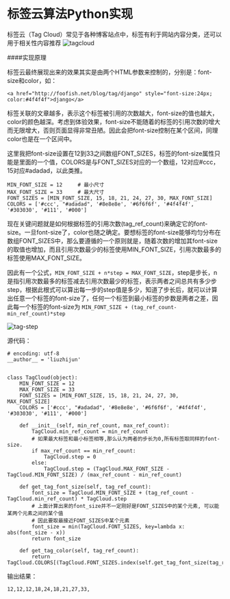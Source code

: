 标签云算法Python实现
========
标签云（Tag Cloud）常见于各种博客站点中，标签有利于网站内容分类，还可以用于相关性内容推荐
![tagcloud](http://7d9py7.com1.z0.glb.clouddn.com/tag-cloud.jpg)

####实现原理

标签云最终展现出来的效果其实是由两个HTML参数来控制的，分别是：font-size和color，如：
	
	<a href="http://foofish.net/blog/tag/django" style="font-size:24px; color:#4f4f4f">django</a>
标签关联的文章越多，表示这个标签被引用的次数越大，font-size的值也越大，color的颜色越深。考虑到体验效果，font-size不能随着的标签的引用次数的增大而无限增大，否则页面显得非常丑陋。因此会把font-size控制在某个区间，同理color也是在一个区间中。

这里我把font-size设置在12到33之间数组FONT\_SIZES，标签的font-size属性只能是里面的一个值，COLORS是与FONT\_SIZES对应的一个数组，12对应#ccc，15对应#adadad，以此类推。
	
	MIN_FONT_SIZE = 12     # 最小尺寸
    MAX_FONT_SIZE = 33     # 最大尺寸
    FONT_SIZES = [MIN_FONT_SIZE, 15, 18, 21, 24, 27, 30, MAX_FONT_SIZE]   
    COLORS = ['#ccc', "#adadad", '#8e8e8e', '#6f6f6f', '#4f4f4f', '#303030', '#111', '#000']

现在关键问题就是如何根据标签的引用次数(tag\_ref\_count)来确定它的font-size。一旦font-size了，color也随之确定。要想标签的font-size能够均匀分布在数组FONT\_SIZES中，那么要遵循的一个原则就是，随着次数的增加其font-size的取值也增加，而且引用次数最少的标签使用MIN\_FONT\_SIZE，引用次数最多的标签使用MAX\_FONT\_SIZE。

因此有一个公式，`MIN_FONT_SIZE + n*step = MAX_FONT_SIZE`，step是步长，n是指引用次数最多的标签减去引用次数最少的标签，表示两者之间总共有多少步step，根据此根式可以算出每一步的step值是多少，知道了步长后，就可以计算出任意一个标签的font-size了，任何一个标签到最小标签的步数是两者之差，因此每一个标签的font-size为 `MIN_FONT_SIZE + (tag_ref_count-min_ref_count)*step`

![tag-step](http://7d9py7.com1.z0.glb.clouddn.com/tag-step.jpg)


源代码：

	# encoding: utf-8
	__author__ = 'liuzhijun'


	class TagCloud(object):
	    MIN_FONT_SIZE = 12
	    MAX_FONT_SIZE = 33
	    FONT_SIZES = [MIN_FONT_SIZE, 15, 18, 21, 24, 27, 30, MAX_FONT_SIZE]
	    COLORS = ['#ccc', "#adadad", '#8e8e8e', '#6f6f6f', '#4f4f4f', '#303030', '#111', '#000']

	    def __init__(self, min_ref_count, max_ref_count):
	        TagCloud.min_ref_count = min_ref_count
	        # 如果最大标签和最小标签相等,那么认为两者的步长为0,所有标签取同样的font-size.
	        if max_ref_count == min_ref_count:
	            TagCloud.step = 0
	        else:
	            TagCloud.step = (TagCloud.MAX_FONT_SIZE - TagCloud.MIN_FONT_SIZE) / (max_ref_count - min_ref_count)

	    def get_tag_font_size(self, tag_ref_count):
	        font_size = TagCloud.MIN_FONT_SIZE + (tag_ref_count - TagCloud.min_ref_count) * TagCloud.step
	        # 上面计算出来的font_size并不一定刚好是FONT_SIZES中的某个元素, 可以能某两个元素之间的某个值
	        # 因此要取最接近FONT_SIZES中某个元素
	        font_size = min(TagCloud.FONT_SIZES, key=lambda x: abs(font_size - x))
	        return font_size

	    def get_tag_color(self, tag_ref_count):
	        return TagCloud.COLORS[(TagCloud.FONT_SIZES.index(self.get_tag_font_size(tag_ref_count)))]

输出结果：
	
	12,12,12,18,24,18,21,27,33,








